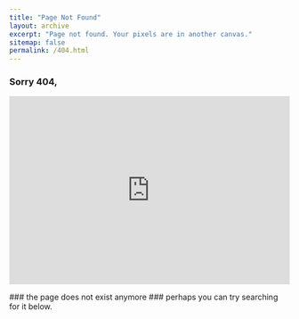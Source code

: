 ```yaml
---
title: "Page Not Found"
layout: archive
excerpt: "Page not found. Your pixels are in another canvas."
sitemap: false
permalink: /404.html
---
```


### Sorry 404, 
<div style="width:100%;height:0;padding-bottom:67%;position:relative;"><iframe src="https://media.giphy.com/media/CuKEZdZ3V01gI/giphy.gif" width="100%" height="100%" style="position:absolute" frameBorder="0" class="giphy-embed" allowFullScreen></iframe></div><p><a href="https://media.giphy.com/media/CuKEZdZ3V01gI/giphy.gif"></a></p>
### the page does not exist anymore
### perhaps you can try searching for it below.


<script type="text/javascript">
  var GOOG_FIXURL_LANG = 'en';
  var GOOG_FIXURL_SITE = '{{ site.url }}'
</script>
<script type="text/javascript"
  src="//linkhelp.clients.google.com/tbproxy/lh/wm/fixurl.js">
</script>
